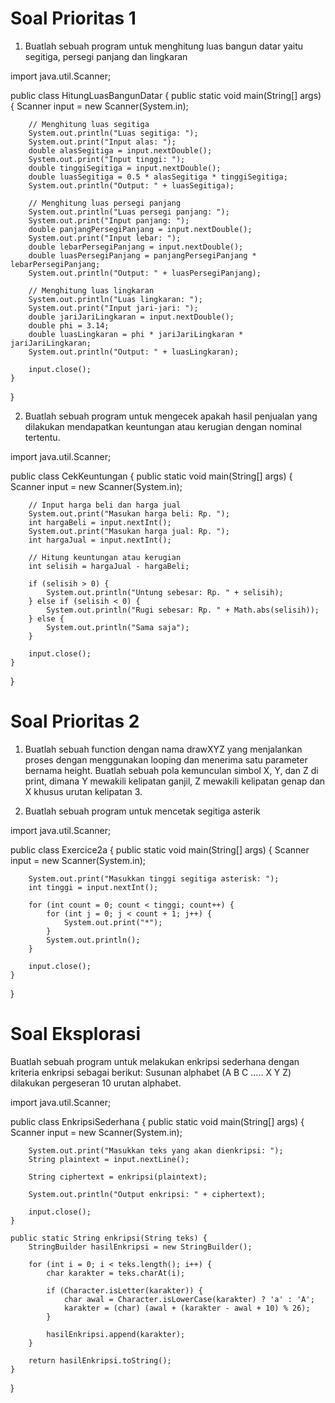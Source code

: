 # Soal Prioritas 1

1. Buatlah sebuah program untuk menghitung luas bangun datar yaitu segitiga, persegi panjang dan lingkaran

import java.util.Scanner;

public class HitungLuasBangunDatar {
    public static void main(String[] args) {
        Scanner input = new Scanner(System.in);
        
        // Menghitung luas segitiga
        System.out.println("Luas segitiga: ");
        System.out.print("Input alas: ");
        double alasSegitiga = input.nextDouble();
        System.out.print("Input tinggi: ");
        double tinggiSegitiga = input.nextDouble();
        double luasSegitiga = 0.5 * alasSegitiga * tinggiSegitiga;
        System.out.println("Output: " + luasSegitiga);
        
        // Menghitung luas persegi panjang
        System.out.println("Luas persegi panjang: ");
        System.out.print("Input panjang: ");
        double panjangPersegiPanjang = input.nextDouble();
        System.out.print("Input lebar: ");
        double lebarPersegiPanjang = input.nextDouble();
        double luasPersegiPanjang = panjangPersegiPanjang * lebarPersegiPanjang;
        System.out.println("Output: " + luasPersegiPanjang);
        
        // Menghitung luas lingkaran
        System.out.println("Luas lingkaran: ");
        System.out.print("Input jari-jari: ");
        double jariJariLingkaran = input.nextDouble();
        double phi = 3.14;
        double luasLingkaran = phi * jariJariLingkaran * jariJariLingkaran;
        System.out.println("Output: " + luasLingkaran);
        
        input.close();
    }
}

2. Buatlah sebuah program untuk mengecek apakah hasil penjualan yang dilakukan mendapatkan keuntungan atau kerugian dengan nominal tertentu.

import java.util.Scanner;

public class CekKeuntungan {
    public static void main(String[] args) {
        Scanner input = new Scanner(System.in);
        
        // Input harga beli dan harga jual
        System.out.print("Masukan harga beli: Rp. ");
        int hargaBeli = input.nextInt();
        System.out.print("Masukan harga jual: Rp. ");
        int hargaJual = input.nextInt();
        
        // Hitung keuntungan atau kerugian
        int selisih = hargaJual - hargaBeli;
        
        if (selisih > 0) {
            System.out.println("Untung sebesar: Rp. " + selisih);
        } else if (selisih < 0) {
            System.out.println("Rugi sebesar: Rp. " + Math.abs(selisih));
        } else {
            System.out.println("Sama saja");
        }
        
        input.close();
    }
}


# Soal Prioritas 2

1. Buatlah sebuah function dengan nama drawXYZ yang menjalankan proses dengan menggunakan looping dan menerima satu parameter bernama height. Buatlah sebuah pola kemunculan simbol X, Y, dan Z di print, dimana Y mewakili kelipatan ganjil, Z mewakili kelipatan genap dan X khusus urutan kelipatan 3.




2. Buatlah sebuah program untuk mencetak segitiga asterik

import java.util.Scanner;

public class Exercice2a {
    public static void main(String[] args) {
        Scanner input = new Scanner(System.in);

        System.out.print("Masukkan tinggi segitiga asterisk: ");
        int tinggi = input.nextInt();

        for (int count = 0; count < tinggi; count++) {
            for (int j = 0; j < count + 1; j++) {
                System.out.print("*");
            }
            System.out.println();
        }

        input.close();
    }
}




# Soal Eksplorasi
Buatlah sebuah program untuk melakukan enkripsi sederhana dengan kriteria enkripsi sebagai berikut:
Susunan alphabet (A B C ….. X Y Z) dilakukan pergeseran 10 urutan alphabet.


import java.util.Scanner;

public class EnkripsiSederhana {
    public static void main(String[] args) {
        Scanner input = new Scanner(System.in);
        
        System.out.print("Masukkan teks yang akan dienkripsi: ");
        String plaintext = input.nextLine();
        
        String ciphertext = enkripsi(plaintext);
        
        System.out.println("Output enkripsi: " + ciphertext);
        
        input.close();
    }

    public static String enkripsi(String teks) {
        StringBuilder hasilEnkripsi = new StringBuilder();

        for (int i = 0; i < teks.length(); i++) {
            char karakter = teks.charAt(i);

            if (Character.isLetter(karakter)) {
                char awal = Character.isLowerCase(karakter) ? 'a' : 'A';
                karakter = (char) (awal + (karakter - awal + 10) % 26);
            }

            hasilEnkripsi.append(karakter);
        }

        return hasilEnkripsi.toString();
    }
}
